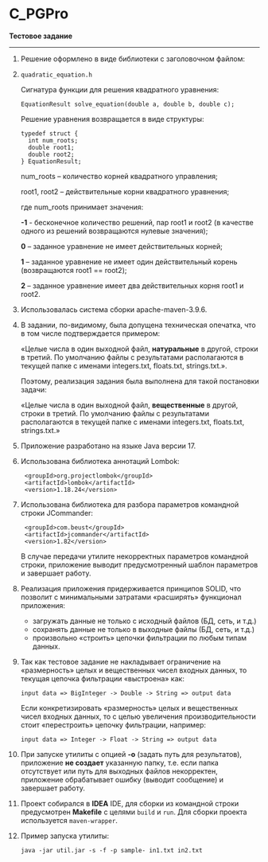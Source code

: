 # C_PGPro

**Тестовое задание**

---

1.	Решение оформлено в виде библиотеки с заголовочном файлом:
2.	
    `quadratic_equation.h`
  	
  	Cигнатура функции для решения квадратного уравнения:
  	
  	`EquationResult solve_equation(double a, double b, double c);`
  	
  	Решение уравнения возвращается в виде структуры:
  	```
    typedef struct {
      int num_roots;
      double root1;
      double root2;
    } EquationResult;
   ```


   num_roots – количество корней квадратного управления;

   root1, root2 – действительные корни квадратного уравнения;

   где num_roots принимает значения:

   **-1** - бесконечное количество решений, пар root1 и root2 (в качестве одного из решений возвращаются нулевые значения);

   **0** – заданное уравнение не имеет действительных корней;

   **1** – заданное уравнение не имеет один действительный корень (возвращаются root1 == root2);

   **2** – заданное уравнение имеет два действительных корня root1 и root2.


2. Использовалась система сборки apache-maven-3.9.6.

0. В задании, по-видимому, была допущена техническая опечатка, что в том числе подтверждается примером:
   
    «Целые числа в один выходной файл, **натуральные** в другой, строки в третий. По умолчанию файлы с результатами располагаются в текущей папке с именами integers.txt, floats.txt, strings.txt.».

    Поэтому, реализация задания была выполнена для такой постановки задачи:
    
    «Целые числа в один выходной файл, **вещественные** в другой, строки в третий. По умолчанию файлы с результатами располагаются в текущей папке с именами integers.txt, floats.txt, strings.txt.»


1. Приложение разработано на языке Java версии 17.





3. Использована библиотека аннотаций Lombok:
   ```
    <groupId>org.projectlombok</groupId>
    <artifactId>lombok</artifactId>
    <version>1.18.24</version>
   ```
4. Использована библиотека для разбора параметров командной строки JCommander:
   ```
    <groupId>com.beust</groupId>
    <artifactId>jcommander</artifactId>
    <version>1.82</version>
   ```
    В случае передачи утилите некорректных параметров командной строки, приложение выводит предусмотренный шаблон параметров и завершает работу.


5. Реализация приложения придерживается принципов SOLID, что позволит с минимальными затратами «расширять» функционал приложения:
    - загружать данные не только с исходный файлов (БД, сеть, и т.д.)
    - сохранять данные не только в выходные файлы (БД, сеть, и т.д.)
    - произвольно «строить» цепочки фильтрации по любым типам данных.


6. Так как тестовое задание не накладывает ограничение на «размерность» целых и вещественных чисел входных данных, то текущая цепочка фильтрации «выстроена» как:
    ```
    input data => BigInteger -> Double -> String => output data
    ```
    Если конкретизировать «размерность» целых и вещественных чисел входных данных, то с целью увеличения производительности стоит «перестроить» цепочку фильтрации, например:
    ```
    input data => Integer -> Float -> String => output data
    ```
7. При запуске утилиты с опцией **-o** (задать путь для результатов), приложение **не создает** указанную папку, т.е. если папка отсутствует или путь для выходных файлов некорректен, приложение обрабатывает ошибку (выводит сообщение) и завершает работу.


8. Проект собирался в **IDEA** IDE, для сборки из командной строки предусмотрен **Makefile** с целями
   `build` и `run`. Для сборки проекта используется `maven-wrapper`.


9. Пример запуска утилиты:
   ```
   java -jar util.jar -s -f -p sample- in1.txt in2.txt
   ```
